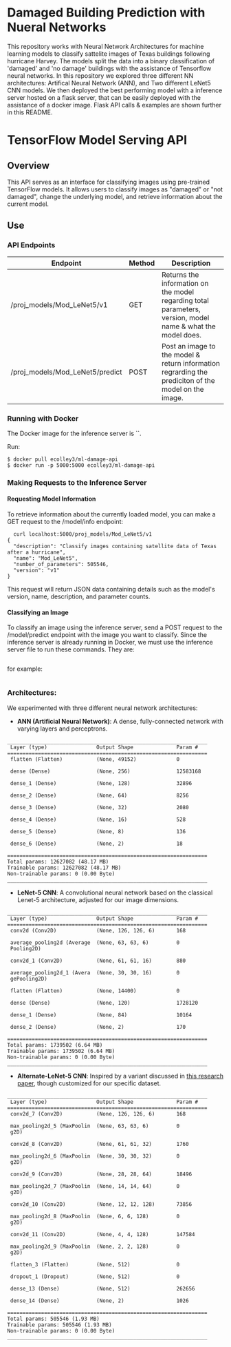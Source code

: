# Damaged Building Prediction with Nueral Networks

This repository works with Neural Network Architectures for machine learning models to classify sattelite images of Texas buildings following hurricane Harvey. The models split the data into a binary classification of 'damaged' and 'no damage' buildings with the assistance of Tensorflow neural networks. In this repository we explored three different NN architectures: Artifical Neural Network (ANN), and Two different LeNet5 CNN models. We then deployed the best performing model with a inference server hosted on a flask server, that can be easily deployed with the assistance of a docker image. Flask API calls & examples are shown further in this README.


# TensorFlow Model Serving API

## Overview

This API serves as an interface for classifying images using pre-trained TensorFlow models. It allows users to classify images as "damaged" or "not damaged", change the underlying model, and retrieve information about the current model.

## Use

### API Endpoints

| Endpoint            | Method | Description                                                                                         |
|---------------------|--------|-----------------------------------------------------------------------------------------------------|
| /proj_models/Mod_LeNet5/v1 | GET | Returns the information on the model regarding total parameters, version, model name & what the model does. |
| /proj_models/Mod_LeNet5/predict | POST | Post an image to the model & return information regrarding the prediciton of the model on the image. |

### Running with Docker

The  Docker image for the inference server is ``.

Run:
```
$ docker pull ecolley3/ml-damage-api
$ docker run -p 5000:5000 ecolley3/ml-damage-api 
```

### Making Requests to the Inference Server

#### Requesting Model Information
To retrieve information about the currently loaded model, you can make a GET request to the /model/info endpoint:

```
  curl localhost:5000/proj_models/Mod_LeNet5/v1
{
  "description": "Classify images containing satellite data of Texas after a hurricane",
  "name": "Mod_LeNet5",
  "number_of_parameters": 505546,
  "version": "v1"
}
```
This request will return JSON data containing details such as the model's version, name, description, and parameter counts.

#### Classifying an Image
To classify an image using the inference server, send a POST request to the /model/predict endpoint with the image you want to classify. Since the inference server is already running in Docker,
we must use the inference server file to run these commands. They are:

```

```
for example:
```

```

### Architectures:

We experimented with three different neural network architectures:

- **ANN (Artificial Neural Network)**: A dense, fully-connected network with varying layers and perceptrons.

```
_________________________________________________________________
 Layer (type)                Output Shape              Param #   
=================================================================
 flatten (Flatten)           (None, 49152)             0         
                                                                 
 dense (Dense)               (None, 256)               12583168  
                                                                 
 dense_1 (Dense)             (None, 128)               32896     
                                                                 
 dense_2 (Dense)             (None, 64)                8256      
                                                                 
 dense_3 (Dense)             (None, 32)                2080      
                                                                 
 dense_4 (Dense)             (None, 16)                528       
                                                                 
 dense_5 (Dense)             (None, 8)                 136       
                                                                 
 dense_6 (Dense)             (None, 2)                 18        
                                                                 
=================================================================
Total params: 12627082 (48.17 MB)
Trainable params: 12627082 (48.17 MB)
Non-trainable params: 0 (0.00 Byte)
_________________________________________________________________
```

- **LeNet-5 CNN**: A convolutional neural network based on the classical Lenet-5 architecture, adjusted for our image dimensions.

```
_________________________________________________________________
 Layer (type)                Output Shape              Param #   
=================================================================
 conv2d (Conv2D)             (None, 126, 126, 6)       168       
                                                                 
 average_pooling2d (Average  (None, 63, 63, 6)         0         
 Pooling2D)                                                      
                                                                 
 conv2d_1 (Conv2D)           (None, 61, 61, 16)        880       
                                                                 
 average_pooling2d_1 (Avera  (None, 30, 30, 16)        0         
 gePooling2D)                                                    
                                                                 
 flatten (Flatten)           (None, 14400)             0         
                                                                 
 dense (Dense)               (None, 120)               1728120   
                                                                 
 dense_1 (Dense)             (None, 84)                10164     
                                                                 
 dense_2 (Dense)             (None, 2)                 170       
                                                                 
=================================================================
Total params: 1739502 (6.64 MB)
Trainable params: 1739502 (6.64 MB)
Non-trainable params: 0 (0.00 Byte)
_________________________________________________________________
```

- **Alternate-LeNet-5 CNN**: Inspired by a variant discussed in [this research paper](https://arxiv.org/pdf/1807.01688.pdf), though customized for our specific dataset.

```
_________________________________________________________________
 Layer (type)                Output Shape              Param #   
=================================================================
 conv2d_7 (Conv2D)           (None, 126, 126, 6)       168       
                                                                 
 max_pooling2d_5 (MaxPoolin  (None, 63, 63, 6)         0         
 g2D)                                                            
                                                                 
 conv2d_8 (Conv2D)           (None, 61, 61, 32)        1760      
                                                                 
 max_pooling2d_6 (MaxPoolin  (None, 30, 30, 32)        0         
 g2D)                                                            
                                                                 
 conv2d_9 (Conv2D)           (None, 28, 28, 64)        18496     
                                                                 
 max_pooling2d_7 (MaxPoolin  (None, 14, 14, 64)        0         
 g2D)                                                            
                                                                 
 conv2d_10 (Conv2D)          (None, 12, 12, 128)       73856     
                                                                 
 max_pooling2d_8 (MaxPoolin  (None, 6, 6, 128)         0         
 g2D)                                                            
                                                                 
 conv2d_11 (Conv2D)          (None, 4, 4, 128)         147584    
                                                                 
 max_pooling2d_9 (MaxPoolin  (None, 2, 2, 128)         0         
 g2D)                                                            
                                                                 
 flatten_3 (Flatten)         (None, 512)               0         
                                                                 
 dropout_1 (Dropout)         (None, 512)               0         
                                                                 
 dense_13 (Dense)            (None, 512)               262656    
                                                                 
 dense_14 (Dense)            (None, 2)                 1026      
                                                                 
=================================================================
Total params: 505546 (1.93 MB)
Trainable params: 505546 (1.93 MB)
Non-trainable params: 0 (0.00 Byte)
_________________________________________________________________

```
